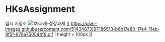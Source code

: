 # HKsAssignment
임시 저장소
![1차과제-성장과제](https://user-images.githubusercontent.com/51434873/97186513-b6b17e80-17e4-11eb-9f5f-878a750544f8.gif)
[[ https://user-images.githubusercontent.com/51434873/97186513-b6b17e80-17e4-11eb-9f5f-878a750544f8.gif | height = 100px ]]
